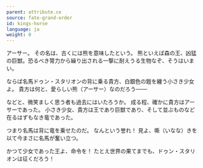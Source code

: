 ```yaml
---
parent: attribute.ce
source: fate-grand-order
id: kings-horse
language: ja
weight: 0
---
```


アーサー。
その名は、古くには熊を意味したという。
熊といえば森の王、凶猛の巨獣。恐るべき膂力から繰り出される一撃に耐えうる生物なぞ、そうはいまい。

ならば名馬ドゥン・スタリオンの背に乗る貴方、白銀色の鎧を纏う小さき少女よ。
貴方は何と、愛らしい熊（アーサー）なのだろう───

などと、微笑ましく思う者も過去にはいたろうか。
成る程、確かに貴方はアーサーであった。
小さき少女、貴方は王であり巨獣であり、そして並ぶものなど在るはずもなき竜であった。

つまり名馬は背に竜を乗せたのだ。
なんという誉れ！
見よ、嘶（いなな）きを以て今まさに名馬が奮い立つ。

かつて少女であった王よ、命令を！
たとえ世界の果てまでも、ドゥン・スタリオンは征くだろう！

